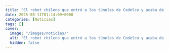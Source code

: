 ```yaml
---
title: "El robot chileno que entró a los túneles de Codelco y acaba de levantar US$ 1 millón"
date: 2025-08-11T01:14:09+0000
categories: [Noticias]
tags: []
cover:
  image: "/images/noticias/"
  alt: "El robot chileno que entró a los túneles de Codelco y acaba de levantar US$ 1 millón"
  hidden: false
---
```



